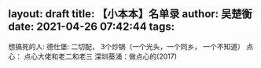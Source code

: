 layout: draft
title: 【小本本】名单录
author: 吴楚衡
date: 2021-04-26 07:42:44
tags:
---
想搞死的人: 
德仕堡: 二切配， 3个炒锅（一个光头，一个同乡， 一个不知道）
点心： 点心大佬和老二和老三
深圳葵涌：做点心的(2017) 